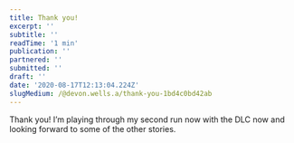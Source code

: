 ```yaml
---
title: Thank you!
excerpt: ''
subtitle: ''
readTime: '1 min'
publication: ''
partnered: ''
submitted: ''
draft: ''
date: '2020-08-17T12:13:04.224Z'
slugMedium: /@devon.wells.a/thank-you-1bd4c0bd42ab
---
```


Thank you! I’m playing through my second run now with the DLC now and looking forward to some of the other stories.